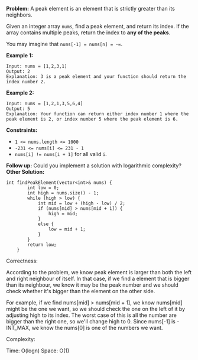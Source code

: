 **Problem:**
A peak element is an element that is strictly greater than its neighbors.

Given an integer array `nums`, find a peak element, and return its index. If the array contains multiple peaks, return the index to **any of the peaks**.

You may imagine that `nums[-1] = nums[n] = -∞`.

 

**Example 1:**

```
Input: nums = [1,2,3,1]
Output: 2
Explanation: 3 is a peak element and your function should return the index number 2.
```

**Example 2:**

```
Input: nums = [1,2,1,3,5,6,4]
Output: 5
Explanation: Your function can return either index number 1 where the peak element is 2, or index number 5 where the peak element is 6.
```

 

**Constraints:**

- `1 <= nums.length <= 1000`
- `-231 <= nums[i] <= 231 - 1`
- `nums[i] != nums[i + 1]` for all valid `i`.

 

**Follow up:** Could you implement a solution with logarithmic complexity?
**Other Solution:**
```
int findPeakElement(vector<int>& nums) {
        int low = 0;
        int high = nums.size() - 1;
        while (high > low) {
            int mid = low + (high - low) / 2;
            if (nums[mid] > nums[mid + 1]) {
                high = mid;
            }
            else {
                low = mid + 1;
            }
        }
        return low;
    }
```
Correctness:

According to the problem, we know peak element is larger than both the left and right neighbour of itself. In that case, if we find a element that is bigger than its neighbour, we know it may be the peak number and we should check whether it's bigger than the element on the other side. 

For example, if we find nums[mid] > nums[mid + 1], we know nums[mid] might be the one we want, so we should check the one on the left of it by adjusting high to its index. The worst case of this is all the number are bigger than the right one, so we'll change high to 0. Since nums[-1] is -INT_MAX, we know the nums[0] is one of the numbers we want.

Complexity:

Time: O(logn)
Space: O(1)